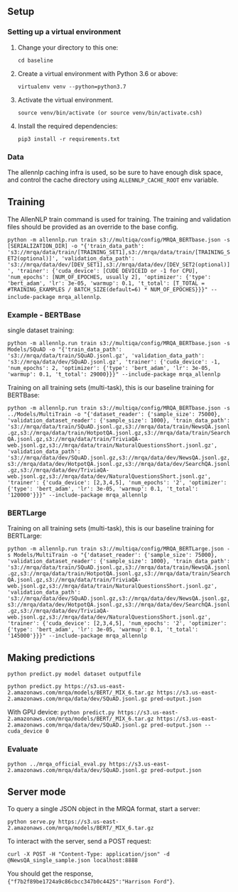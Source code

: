 ## Setup

### Setting up a virtual environment

1.  Change your directory to this one:

    ```
    cd baseline
    ```

2.  Create a virtual environment with Python 3.6 or above:

    ```
    virtualenv venv --python=python3.7
    ```

3.  Activate the virtual environment.

    ```
    source venv/bin/activate (or source venv/bin/activate.csh)
    ```

4.  Install the required dependencies:

    ```
    pip3 install -r requirements.txt
    ```

### Data

The allennlp caching infra is used, so be sure to have enough disk space, and control the cache directory using `ALLENNLP_CACHE_ROOT` env variable.


## Training

The AllenNLP train command is used for training. The training and validation files should be provided as an override to the base config. 

 `python -m allennlp.run train s3://multiqa/config/MRQA_BERTbase.json -s [SERIALIZATION_DIR] -o "{'train_data_path': 's3://mrqa/data/train/[TRAINING_SET1],s3://mrqa/data/train/[TRAINING_SET2(optional)]', 'validation_data_path': 's3://mrqa/data/dev/[DEV_SET1],s3://mrqa/data/dev/[DEV_SET2(optional)]', 'trainer': {'cuda_device': [CUDE DEVICEID or -1 for CPU], 'num_epochs': [NUM_OF_EPOCHES, usually 2], 'optimizer': {'type': 'bert_adam', 'lr': 3e-05, 'warmup': 0.1, 't_total': [T_TOTAL = #TRAINING_EXAMPLES / BATCH_SIZE(default=6) * NUM_OF_EPOCHES}}}" --include-package mrqa_allennlp`.
 
 ### Example - BERTBase
 
 single dataset training:
 
 `python -m allennlp.run train s3://multiqa/config/MRQA_BERTbase.json -s Models/SQuAD -o "{'train_data_path': 's3://mrqa/data/train/SQuAD.jsonl.gz', 'validation_data_path': 's3://mrqa/data/dev/SQuAD.jsonl.gz', 'trainer': {'cuda_device': -1, 'num_epochs': 2, 'optimizer': {'type': 'bert_adam', 'lr': 3e-05, 'warmup': 0.1, 't_total': 29000}}}" --include-package mrqa_allennlp `

 Training on all training sets (multi-task), this is our baseline training for BERTBase:
 
 `python -m allennlp.run train s3://multiqa/config/MRQA_BERTbase.json -s ../Models/MultiTrain -o "{'dataset_reader': {'sample_size': 75000}, 'validation_dataset_reader': {'sample_size': 1000}, 'train_data_path': 's3://mrqa/data/train/SQuAD.jsonl.gz,s3://mrqa/data/train/NewsQA.jsonl.gz,s3://mrqa/data/train/HotpotQA.jsonl.gz,s3://mrqa/data/train/SearchQA.jsonl.gz,s3://mrqa/data/train/TriviaQA-web.jsonl.gz,s3://mrqa/data/train/NaturalQuestionsShort.jsonl.gz', 'validation_data_path': 's3://mrqa/data/dev/SQuAD.jsonl.gz,s3://mrqa/data/dev/NewsQA.jsonl.gz,s3://mrqa/data/dev/HotpotQA.jsonl.gz,s3://mrqa/data/dev/SearchQA.jsonl.gz,s3://mrqa/data/dev/TriviaQA-web.jsonl.gz,s3://mrqa/data/dev/NaturalQuestionsShort.jsonl.gz', 'trainer': {'cuda_device': [2,3,4,5], 'num_epochs': '2', 'optimizer': {'type': 'bert_adam', 'lr': 3e-05, 'warmup': 0.1, 't_total': '120000'}}}" --include-package mrqa_allennlp`
 

 ### BERTLarge
  Training on all training sets (multi-task), this is our baseline training for BERTLarge:
 
  `python -m allennlp.run train s3://multiqa/config/MRQA_BERTLarge.json -s Models/MultiTrain -o "{'dataset_reader': {'sample_size': 75000}, 'validation_dataset_reader': {'sample_size': 1000}, 'train_data_path': 's3://mrqa/data/train/SQuAD.jsonl.gz,s3://mrqa/data/train/NewsQA.jsonl.gz,s3://mrqa/data/train/HotpotQA.jsonl.gz,s3://mrqa/data/train/SearchQA.jsonl.gz,s3://mrqa/data/train/TriviaQA-web.jsonl.gz,s3://mrqa/data/train/NaturalQuestionsShort.jsonl.gz', 'validation_data_path': 's3://mrqa/data/dev/SQuAD.jsonl.gz,s3://mrqa/data/dev/NewsQA.jsonl.gz,s3://mrqa/data/dev/HotpotQA.jsonl.gz,s3://mrqa/data/dev/SearchQA.jsonl.gz,s3://mrqa/data/dev/TriviaQA-web.jsonl.gz,s3://mrqa/data/dev/NaturalQuestionsShort.jsonl.gz', 'trainer': {'cuda_device': [2,3,4,5], 'num_epochs': '2', 'optimizer': {'type': 'bert_adam', 'lr': 3e-05, 'warmup': 0.1, 't_total': '145000'}}}" --include-package mrqa_allennlp`
 

 
 
## Making predictions
 
 `python predict.py model dataset outputfile `
 
 `python predict.py https://s3.us-east-2.amazonaws.com/mrqa/models/BERT/_MIX_6.tar.gz https://s3.us-east-2.amazonaws.com/mrqa/data/dev/SQuAD.jsonl.gz pred-output.json`
 
 With GPU device:
 `python predict.py https://s3.us-east-2.amazonaws.com/mrqa/models/BERT/_MIX_6.tar.gz https://s3.us-east-2.amazonaws.com/mrqa/data/dev/SQuAD.jsonl.gz pred-output.json --cuda_device 0`
 
 
### Evaluate 
`python ../mrqa_official_eval.py https://s3.us-east-2.amazonaws.com/mrqa/data/dev/SQuAD.jsonl.gz pred-output.json`
 
## Server mode
To query a single JSON object in the MRQA format, start a server:
```
python serve.py https://s3.us-east-2.amazonaws.com/mrqa/models/BERT/_MIX_6.tar.gz
```
To interact with the server, send a POST request:
```
curl -X POST -H "Content-Type: application/json" -d @NewsQA_single_sample.json localhost:8888
```
You should get the response, `{"f7b2f89be1724a9c86cbcc347b0c4425":"Harrison Ford"}`.
